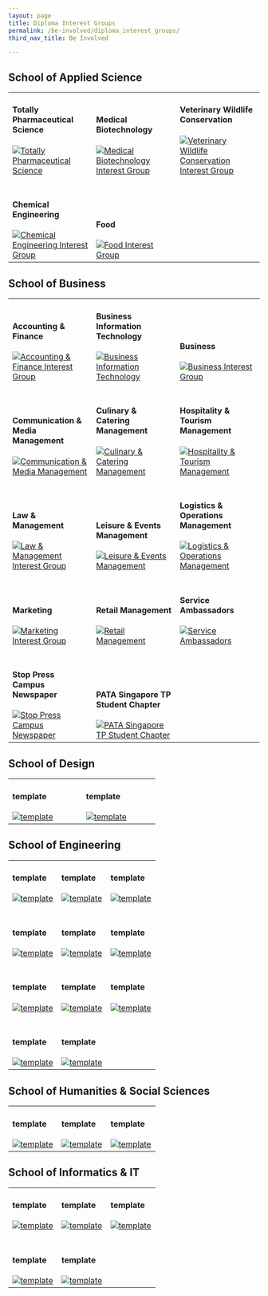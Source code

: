 ```yaml
---
layout: page
title: Diploma Interest Groups
permalink: /be-involved/diploma_interest_groups/
third_nav_title: Be Involved

---
```


## School of Applied Science

<div>
    <table>
        <tr>
            <td style="width:33%; vertical-align:bottom; border:none"><h4>Totally Pharmaceutical Science</h4>
                <a href="https://www.instagram.com/totallyphs/" target="_blank">
                    <image src="{{site.baseurl}}/images/CCA_psig.jpg" style="display:block;margin-left:auto;margin-right:auto;" alt="Totally Pharmaceutical Science">
                    </image>
                </a>
            </td>
            <td style="width:33%; vertical-align:bottom; border:none"><h4>Medical Biotechnology</h4>
                <a href="https://www.instagram.com/tpmbig/" target="_blank">
                    <image src="{{site.baseurl}}/images/CCA_mbig.jpg" style="display:block;margin-left:auto;margin-right:auto;" alt="Medical Biotechnology Interest Group">
                    </image>
                </a>
            </td>
            <td style="width:33%; vertical-align:bottom; border:none"><h4>Veterinary Wildlife Conservation</h4>
                <a href="https://www.instagram.com/tpvwc/" target="_blank">
                    <image src="{{site.baseurl}}/images/CCA_vwcig.jpg" style="display:block;margin-left:auto;margin-right:auto;" alt="Veterinary Wildlife Conservation Interest Group">
                    </image>
                </a>
            </td>
        </tr>
        <tr>
            <td style="width:33%; vertical-align:bottom; border:none"><br><h4>Chemical Engineering</h4>
                <a href="https://www.instagram.com/ascniche/" target="_blank">
                    <image src="{{site.baseurl}}/images/CCA_ceig.jpg" style="display:block;margin-left:auto;margin-right:auto;" alt="Chemical Engineering Interest Group">
                    </image>
                </a>
            </td>
            <td style="width:33%; vertical-align:bottom; border:none"><br><h4>Food</h4>
                <a href="https://www.instagram.com/ascfig/" target="_blank">
                    <image src="{{site.baseurl}}/images/CCA_fig.jpg" style="display:block;margin-left:auto;margin-right:auto;" alt="Food Interest Group">
                    </image>
                </a>
            </td>
        </tr>
    </table>
</div>

## School of Business

<div>
    <table>
        <tr>
            <td style="width:33%; vertical-align:bottom; border:none"><h4>Accounting & Finance</h4>
                <a href="https://www.instagram.com/tp.anf/" target="_blank">
                    <image src="{{site.baseurl}}/images/CCA_afig.jpg" style="display:block;margin-left:auto;margin-right:auto;" alt="Accounting & Finance Interest Group">
                    </image>
                </a>
            </td>
            <td style="width:33%; vertical-align:bottom; border:none"><h4>Business Information Technology</h4>
                <a href="https://www.instagram.com/tpbitcampus/" target="_blank">
                    <image src="{{site.baseurl}}/images/CCA_bitig.jpg" style="display:block;margin-left:auto;margin-right:auto;" alt="Business Information Technology">
                    </image>
                </a>
            </td>
            <td style="width:33%; vertical-align:bottom; border:none"><h4>Business</h4>
                <a href="https://www.instagram.com/tp_bus/" target="_blank">
                    <image src="{{site.baseurl}}/images/CCA_big.jpg" style="display:block;margin-left:auto;margin-right:auto;" alt="Business Interest Group">
                    </image>
                </a>
            </td>
        </tr>
        <tr>
            <td style="width:33%; vertical-align:bottom; border:none"><br><h4>Communication & Media Management</h4>
                <a href="https://www.instagram.com/team_cmm/" target="_blank">
                    <image src="{{site.baseurl}}/images/CCA_cmmig.jpg" style="display:block;margin-left:auto;margin-right:auto;" alt="Communication & Media Management">
                    </image>
                </a>
            </td>
            <td style="width:33%; vertical-align:bottom; border:none"><br><h4>Culinary & Catering Management</h4>
                <a href="https://www.instagram.com/tp_ccm/" target="_blank">
                    <image src="{{site.baseurl}}/images/CCA_ccmig.jpg" style="display:block;margin-left:auto;margin-right:auto;" alt="Culinary & Catering Management">
                    </image>
                </a>
            </td>
            <td style="width:33%; vertical-align:bottom; border:none"><br><h4>Hospitality & Tourism Management</h4>
                <a href="https://www.instagram.com/tphtm/" target="_blank">
                    <image src="{{site.baseurl}}/images/CCA_htmig.jpg" style="display:block;margin-left:auto;margin-right:auto;" alt="Hospitality & Tourism Management">
                    </image>
                </a>
            </td>
        </tr>
        <tr>
            <td style="width:33%; vertical-align:bottom; border:none"><br><h4>Law & Management</h4>
                <a href="https://www.instagram.com/tplawinc/" target="_blank">
                    <image src="{{site.baseurl}}/images/CCA_lmig.jpg" style="display:block;margin-left:auto;margin-right:auto;" alt="Law & Management Interest Group">
                    </image>
                </a>
            </td>
            <td style="width:33%; vertical-align:bottom; border:none"><br><h4>Leisure & Events Management</h4>
                <a href="https://www.instagram.com/lemigofficial/" target="_blank">
                    <image src="{{site.baseurl}}/images/CCA_lemig.jpg" style="display:block;margin-left:auto;margin-right:auto;" alt="Leisure & Events Management">
                    </image>
                </a>
            </td>
            <td style="width:33%; vertical-align:bottom; border:none"><br><h4>Logistics & Operations Management</h4>
                <a href="https://www.instagram.com/tp_lom/" target="_blank">
                    <image src="{{site.baseurl}}/images/CCA_lomig.jpg" style="display:block;margin-left:auto;margin-right:auto;" alt="Logistics & Operations Management">
                    </image>
                </a>
            </td>
        </tr>
        <tr>
            <td style="width:33%; vertical-align:bottom; border:none"><br><h4>Marketing</h4>
                <a href="https://www.instagram.com/tpmarketing/" target="_blank">
                    <image src="{{site.baseurl}}/images/CCA_mig.jpg" style="display:block;margin-left:auto;margin-right:auto;" alt="Marketing Interest Group">
                    </image>
                </a>
            </td>
            <td style="width:33%; vertical-align:bottom; border:none"><br><h4>Retail Management</h4>
                <a href="https://www.instagram.com/tprmig/" target="_blank">
                    <image src="{{site.baseurl}}/images/CCA_rmig.jpg" style="display:block;margin-left:auto;margin-right:auto;" alt="Retail Management">
                    </image>
                </a>
            </td>
            <td style="width:33%; vertical-align:bottom; border:none"><br><h4>Service Ambassadors</h4>
                <a href="" target="_blank">
                    <image src="{{site.baseurl}}/images/CCA_saig.jpg" style="display:block;margin-left:auto;margin-right:auto;" alt="Service Ambassadors">
                    </image>
                </a>
            </td>
        </tr>
        <tr>
            <td style="width:33%; vertical-align:bottom; border:none"><br><h4>Stop Press Campus Newspaper</h4>
                <a href="https://www.instagram.com/explore/tags/tpstoppress/" target="_blank">
                    <image src="{{site.baseurl}}/images/CCA_spcnig.jpg" style="display:block;margin-left:auto;margin-right:auto;" alt="Stop Press Campus Newspaper">
                    </image>
                </a>
            </td>
            <td style="width:33%; vertical-align:bottom; border:none"><br><h4>PATA Singapore TP Student Chapter</h4>
                <a href="https://www.instagram.com/tp.pata/" target="_blank">
                    <image src="{{site.baseurl}}/images/CCA_pataig.jpg" style="display:block;margin-left:auto;margin-right:auto;" alt="PATA Singapore TP Student Chapter">
                    </image>
                </a>
            </td>
        </tr>
    </table>
</div>

## School of Design

<div>
    <table>
        <tr>
            <td style="width:33%; vertical-align:bottom; border:none"><h4>template</h4>
                <a href="https://www.instagram.com/template/" target="_blank">
                    <image src="{{site.baseurl}}/images/CCA_template.jpg" style="display:block;margin-left:auto;margin-right:auto;" alt="template">
                    </image>
                </a>
            </td>
            <td style="width:33%; vertical-align:bottom; border:none"><h4>template</h4>
                <a href="https://www.instagram.com/template/" target="_blank">
                    <image src="{{site.baseurl}}/images/CCA_template.jpg" style="display:block;margin-left:auto;margin-right:auto;" alt="template">
                    </image>
                </a>
            </td>
        </tr>
    </table>
</div>

## School of Engineering

<div>
    <table>
        <tr>
            <td style="width:33%; vertical-align:bottom; border:none"><h4>template</h4>
                <a href="https://www.instagram.com/template/" target="_blank">
                    <image src="{{site.baseurl}}/images/CCA_template.jpg" style="display:block;margin-left:auto;margin-right:auto;" alt="template">
                    </image>
                </a>
            </td>
            <td style="width:33%; vertical-align:bottom; border:none"><h4>template</h4>
                <a href="https://www.instagram.com/template/" target="_blank">
                    <image src="{{site.baseurl}}/images/CCA_template.jpg" style="display:block;margin-left:auto;margin-right:auto;" alt="template">
                    </image>
                </a>
            </td>
            <td style="width:33%; vertical-align:bottom; border:none"><h4>template</h4>
                <a href="https://www.instagram.com/template/" target="_blank">
                    <image src="{{site.baseurl}}/images/CCA_template.jpg" style="display:block;margin-left:auto;margin-right:auto;" alt="template">
                    </image>
                </a>
            </td>
        </tr>
        <tr>
            <td style="width:33%; vertical-align:bottom; border:none"><br><h4>template</h4>
                <a href="https://www.instagram.com/template/" target="_blank">
                    <image src="{{site.baseurl}}/images/CCA_template.jpg" style="display:block;margin-left:auto;margin-right:auto;" alt="template">
                    </image>
                </a>
            </td>
            <td style="width:33%; vertical-align:bottom; border:none"><br><h4>template</h4>
                <a href="https://www.instagram.com/template/" target="_blank">
                    <image src="{{site.baseurl}}/images/CCA_template.jpg" style="display:block;margin-left:auto;margin-right:auto;" alt="template">
                    </image>
                </a>
            </td>
            <td style="width:33%; vertical-align:bottom; border:none"><br><h4>template</h4>
                <a href="https://www.instagram.com/template/" target="_blank">
                    <image src="{{site.baseurl}}/images/CCA_template.jpg" style="display:block;margin-left:auto;margin-right:auto;" alt="template">
                    </image>
                </a>
            </td>
        </tr>
        <tr>
            <td style="width:33%; vertical-align:bottom; border:none"><br><h4>template</h4>
                <a href="https://www.instagram.com/template/" target="_blank">
                    <image src="{{site.baseurl}}/images/CCA_template.jpg" style="display:block;margin-left:auto;margin-right:auto;" alt="template">
                    </image>
                </a>
            </td>
            <td style="width:33%; vertical-align:bottom; border:none"><br><h4>template</h4>
                <a href="https://www.instagram.com/template/" target="_blank">
                    <image src="{{site.baseurl}}/images/CCA_template.jpg" style="display:block;margin-left:auto;margin-right:auto;" alt="template">
                    </image>
                </a>
            </td>
            <td style="width:33%; vertical-align:bottom; border:none"><br><h4>template</h4>
                <a href="https://www.instagram.com/template/" target="_blank">
                    <image src="{{site.baseurl}}/images/CCA_template.jpg" style="display:block;margin-left:auto;margin-right:auto;" alt="template">
                    </image>
                </a>
            </td>
        </tr>
        <tr>
            <td style="width:33%; vertical-align:bottom; border:none"><br><h4>template</h4>
                <a href="https://www.instagram.com/template/" target="_blank">
                    <image src="{{site.baseurl}}/images/CCA_template.jpg" style="display:block;margin-left:auto;margin-right:auto;" alt="template">
                    </image>
                </a>
            </td>
            <td style="width:33%; vertical-align:bottom; border:none"><br><h4>template</h4>
                <a href="https://www.instagram.com/template/" target="_blank">
                    <image src="{{site.baseurl}}/images/CCA_template.jpg" style="display:block;margin-left:auto;margin-right:auto;" alt="template">
                    </image>
                </a>
            </td>
        </tr>
    </table>
</div>

## School of Humanities & Social Sciences

<div>
    <table>
        <tr>
            <td style="width:33%; vertical-align:bottom; border:none"><h4>template</h4>
                <a href="https://www.instagram.com/template/" target="_blank">
                    <image src="{{site.baseurl}}/images/CCA_template.jpg" style="display:block;margin-left:auto;margin-right:auto;" alt="template">
                    </image>
                </a>
            </td>
            <td style="width:33%; vertical-align:bottom; border:none"><h4>template</h4>
                <a href="https://www.instagram.com/template/" target="_blank">
                    <image src="{{site.baseurl}}/images/CCA_template.jpg" style="display:block;margin-left:auto;margin-right:auto;" alt="template">
                    </image>
                </a>
            </td>
            <td style="width:33%; vertical-align:bottom; border:none"><h4>template</h4>
                <a href="https://www.instagram.com/template/" target="_blank">
                    <image src="{{site.baseurl}}/images/CCA_template.jpg" style="display:block;margin-left:auto;margin-right:auto;" alt="template">
                    </image>
                </a>
            </td>
        </tr>
    </table>
</div>

## School of Informatics & IT

<div>
    <table>
        <tr>
            <td style="width:33%; vertical-align:bottom; border:none"><h4>template</h4>
                <a href="https://www.instagram.com/template/" target="_blank">
                    <image src="{{site.baseurl}}/images/CCA_template.jpg" style="display:block;margin-left:auto;margin-right:auto;" alt="template">
                    </image>
                </a>
            </td>
            <td style="width:33%; vertical-align:bottom; border:none"><h4>template</h4>
                <a href="https://www.instagram.com/template/" target="_blank">
                    <image src="{{site.baseurl}}/images/CCA_template.jpg" style="display:block;margin-left:auto;margin-right:auto;" alt="template">
                    </image>
                </a>
            </td>
            <td style="width:33%; vertical-align:bottom; border:none"><h4>template</h4>
                <a href="https://www.instagram.com/template/" target="_blank">
                    <image src="{{site.baseurl}}/images/CCA_template.jpg" style="display:block;margin-left:auto;margin-right:auto;" alt="template">
                    </image>
                </a>
            </td>
        </tr>
        <tr>
            <td style="width:33%; vertical-align:bottom; border:none"><br><h4>template</h4>
                <a href="https://www.instagram.com/template/" target="_blank">
                    <image src="{{site.baseurl}}/images/CCA_template.jpg" style="display:block;margin-left:auto;margin-right:auto;" alt="template">
                    </image>
                </a>
            </td>
            <td style="width:33%; vertical-align:bottom; border:none"><br><h4>template</h4>
                <a href="https://www.instagram.com/template/" target="_blank">
                    <image src="{{site.baseurl}}/images/CCA_template.jpg" style="display:block;margin-left:auto;margin-right:auto;" alt="template">
                    </image>
                </a>
            </td>
        </tr>
    </table>
</div>